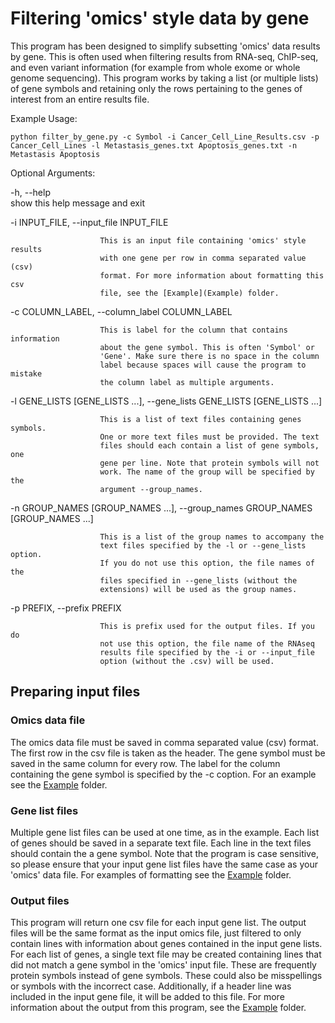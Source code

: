 # Filtering 'omics' style data by gene

This program has been designed to simplify subsetting 'omics' data results by gene. This is often used when filtering results from RNA-seq, ChIP-seq, and even variant information (for example from whole exome or whole genome sequencing). This program works by taking a list (or multiple lists) of gene symbols and retaining only the rows pertaining to the genes of interest from an entire results file.

Example Usage:

```
python filter_by_gene.py -c Symbol -i Cancer_Cell_Line_Results.csv -p Cancer_Cell_Lines -l Metastasis_genes.txt Apoptosis_genes.txt -n Metastasis Apoptosis
```

Optional Arguments:

  -h, --help            
                        show this help message and exit

  -i INPUT_FILE, --input_file INPUT_FILE

                        This is an input file containing 'omics' style results
                        with one gene per row in comma separated value (csv)
                        format. For more information about formatting this csv
                        file, see the [Example](Example) folder.

  -c COLUMN_LABEL, --column_label COLUMN_LABEL

                        This is label for the column that contains information
                        about the gene symbol. This is often 'Symbol' or
                        'Gene'. Make sure there is no space in the column
                        label because spaces will cause the program to mistake
                        the column label as multiple arguments.

  -l GENE_LISTS [GENE_LISTS ...], --gene_lists GENE_LISTS [GENE_LISTS ...]

                        This is a list of text files containing genes symbols.
                        One or more text files must be provided. The text
                        files should each contain a list of gene symbols, one
                        gene per line. Note that protein symbols will not
                        work. The name of the group will be specified by the
                        argument --group_names.

  -n GROUP_NAMES [GROUP_NAMES ...], --group_names GROUP_NAMES [GROUP_NAMES ...]

                        This is a list of the group names to accompany the
                        text files specified by the -l or --gene_lists option.
                        If you do not use this option, the file names of the
                        files specified in --gene_lists (without the
                        extensions) will be used as the group names.

  -p PREFIX, --prefix PREFIX

                        This is prefix used for the output files. If you do
                        not use this option, the file name of the RNAseq
                        results file specified by the -i or --input_file
                        option (without the .csv) will be used.

## Preparing input files

### Omics data file

The omics data file must be saved in comma separated value (csv) format. The first row in the csv file is taken as the header. The gene symbol must be saved in the same column for every row. The label for the column containing the gene symbol is specified by the -c coption. For an example see the [Example](Example) folder.

### Gene list files

Multiple gene list files can be used at one time, as in the example. Each list of genes should be saved in a separate text file. Each line in the text files should contain the a gene symbol. Note that the program is case sensitive, so please ensure that your input gene list files have the same case as your 'omics' data file. For examples of formatting see the [Example](Example) folder.

### Output files

This program will return one csv file for each input gene list. The output files will be the same format as the input omics file, just filtered to only contain lines with information about genes contained in the input gene lists. For each list of genes, a single text file may be created containing lines that did not match a gene symbol in the 'omics' input file. These are frequently protein symbols instead of gene symbols. These could also be misspellings or symbols with the incorrect case. Additionally, if a header line was included in the input gene file, it will be added to this file. For more information about the output from this program, see the [Example](Example) folder.
